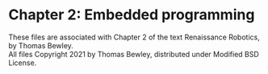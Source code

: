 # Chapter 2: Embedded programming
These files are associated with Chapter 2 of the text Renaissance Robotics, by Thomas Bewley.<BR>
All files Copyright 2021 by Thomas Bewley, distributed under Modified BSD License.
